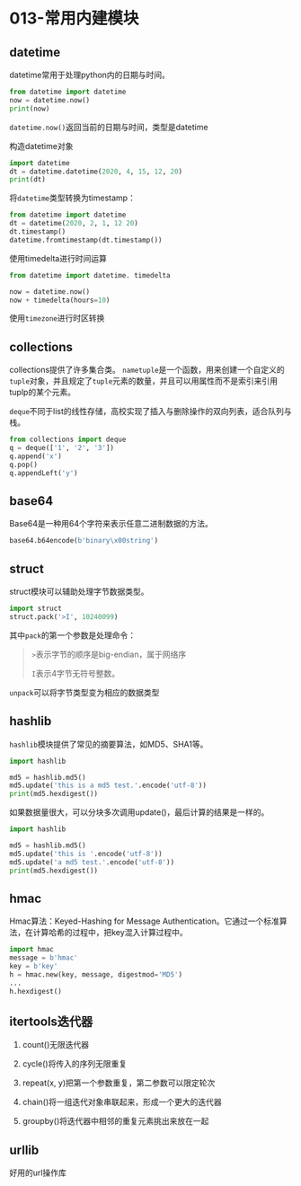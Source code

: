 # 013-常用内建模块
## datetime
datetime常用于处理python内的日期与时间。
```python
from datetime import datetime
now = datetime.now()
print(now)
```
`datetime.now()`返回当前的日期与时间，类型是datetime

构造datetime对象
```python
import datetime
dt = datetime.datetime(2020, 4, 15, 12, 20)
print(dt)
```

将`datetime`类型转换为timestamp：
```python
from datetime import datetime
dt = datetime(2020, 2, 1, 12 20)
dt.timestamp()
datetime.fromtimestamp(dt.timestamp())
```

使用timedelta进行时间运算
```python
from datetime import datetime. timedelta

now = datetime.now()
now + timedelta(hours=10)
```

使用`timezone`进行时区转换


## collections
collections提供了许多集合类。
`nametuple`是一个函数，用来创建一个自定义的`tuple`对象，并且规定了`tuple`元素的数量，并且可以用属性而不是索引来引用tuplp的某个元素。

`deque`不同于list的线性存储，高校实现了插入与删除操作的双向列表，适合队列与栈。
```python
from collections import deque
q = deque(['1', '2', '3'])
q.append('x')
q.pop()
q.appendLeft('y')
```

## base64
Base64是一种用64个字符来表示任意二进制数据的方法。
```python
base64.b64encode(b'binary\x00string')
```

## struct
struct模块可以辅助处理字节数据类型。
```python
import struct
struct.pack('>I', 10240099)
```
其中`pack`的第一个参数是处理命令：
> `>`表示字节的顺序是big-endian，属于网络序
> 
> `I`表示4字节无符号整数。

`unpack`可以将字节类型变为相应的数据类型

## hashlib
`hashlib`模块提供了常见的摘要算法，如MD5、SHA1等。
```python
import hashlib

md5 = hashlib.md5()
md5.update('this is a md5 test.'.encode('utf-8'))
print(md5.hexdigest())
```
如果数据量很大，可以分块多次调用update()，最后计算的结果是一样的。
```python
import hashlib

md5 = hashlib.md5()
md5.update('this is '.encode('utf-8'))
md5.update('a md5 test.'.encode('utf-8'))
print(md5.hexdigest())
```

## hmac
Hmac算法：Keyed-Hashing for Message Authentication。它通过一个标准算法，在计算哈希的过程中，把key混入计算过程中。
```python
import hmac
message = b'hmac'
key = b'key'
h = hmac.new(key, message, digestmod='MD5')
...
h.hexdigest()
```

## itertools迭代器
1. count()无限迭代器
2. cycle()将传入的序列无限重复
3. repeat(x, y)把第一个参数重复，第二参数可以限定轮次

4. chain()将一组迭代对象串联起来，形成一个更大的迭代器
5. groupby()将迭代器中相邻的重复元素挑出来放在一起

## urllib
好用的url操作库
